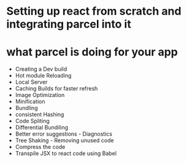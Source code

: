 # Setting up react from scratch and integrating parcel into it

# what parcel is doing for your app
- Creating a Dev build
- Hot module Reloading
- Local Server
- Caching Builds for faster refresh
- Image Optimization
- Minification
- Bundling
- consistent Hashing
- Code Spliting
- Differential Bundiling
- Better error suggestions - Diagnostics
- Tree Shaking - Removing unused code
- Compress the code
- Transpile JSX to react code using Babel